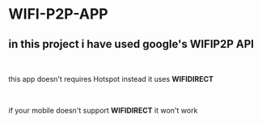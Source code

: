 <h1>WIFI-P2P-APP</h1>
<h2>in this project i have used google's WIFIP2P API</h2>
<br>
<p>this app doesn't requires Hotspot instead it uses <b>WIFIDIRECT </b> <p>
<br>
<p>if your mobile doesn't support <b>WIFIDIRECT</b> it won't work</p>


